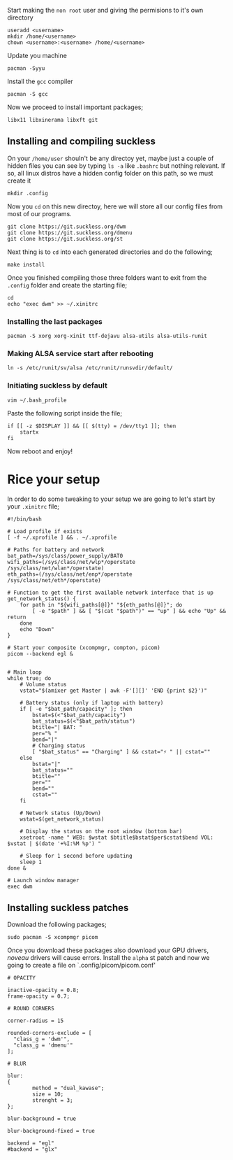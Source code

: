 Start making the `non root` user and giving the permisions to it's own directory

    useradd <username>
    mkdir /home/<username>
    chown <username>:<username> /home/<username>

Update you machine

    pacman -Syyu

Install the `gcc` compiler

    pacman -S gcc

Now we proceed to install important packages;

    libx11 libxinerama libxft git

## Installing and compiling suckless

On your `/home/user` shouln't be any directoy yet, maybe just a couple of hidden files you can see by typing `ls -a` like `.bashrc` but nothing relevant. If so, all linux distros have a hidden config folder on this path, so we must create it

    mkdir .config

Now you `cd` on this new directoy, here we will store all our config files from most of our programs.

    git clone https://git.suckless.org/dwm 
    git clone https://git.suckless.org/dmenu 
    git clone https://git.suckless.org/st

Next thing is to `cd` into each generated directories and do the following;

    make install

Once you finished compiling those three folders want to exit from the `.config` folder and create the starting file;

    cd
    echo "exec dwm" >> ~/.xinitrc

### Installing the last packages

    pacman -S xorg xorg-xinit ttf-dejavu alsa-utils alsa-utils-runit

### Making ALSA service start after rebooting

    ln -s /etc/runit/sv/alsa /etc/runit/runsvdir/default/

### Initiating suckless by default

    vim ~/.bash_profile

Paste the following script inside the file;

    if [[ -z $DISPLAY ]] && [[ $(tty) = /dev/tty1 ]]; then
        startx
    fi

Now reboot and enjoy!

# Rice your setup

In order to do some tweaking to your setup we are going to let's start by your `.xinitrc` file;

    #!/bin/bash

    # Load profile if exists
    [ -f ~/.xprofile ] && . ~/.xprofile

    # Paths for battery and network
    bat_path=/sys/class/power_supply/BAT0
    wifi_paths=(/sys/class/net/wlp*/operstate /sys/class/net/wlan*/operstate)
    eth_paths=(/sys/class/net/enp*/operstate /sys/class/net/eth*/operstate)

    # Function to get the first available network interface that is up
    get_network_status() {
        for path in "${wifi_paths[@]}" "${eth_paths[@]}"; do
            [ -e "$path" ] && [ "$(cat "$path")" == "up" ] && echo "Up" && return
        done
        echo "Down"
    }

    # Start your composite (xcompmgr, compton, picom)
    picom --backend egl &


    # Main loop
    while true; do
        # Volume status
        vstat="$(amixer get Master | awk -F'[][]' 'END {print $2}')"

        # Battery status (only if laptop with battery)
        if [ -e "$bat_path/capacity" ]; then
            bstat=$(<"$bat_path/capacity")
            bat_status=$(<"$bat_path/status")
            btitle="| BAT: "
            per="% "
            bend="|"
            # Charging status
            [ "$bat_status" == "Charging" ] && cstat="⚡ " || cstat=""
        else
            bstat="|"
            bat_status=""
            btitle=""
            per=""
            bend=""
            cstat=""
        fi

        # Network status (Up/Down)
        wstat=$(get_network_status)

        # Display the status on the root window (bottom bar)
        xsetroot -name " WEB: $wstat $btitle$bstat$per$cstat$bend VOL: $vstat | $(date '+%I:%M %p') "

        # Sleep for 1 second before updating
        sleep 1
    done &

    # Launch window manager
    exec dwm

## Installing suckless patches

Download the following packages;

    sudo pacman -S xcompmgr picom

Once you download these packages also download your GPU drivers, *noveau* drivers will cause errors.
Install the `alpha` st patch and now we going to create a file on `.config/picom/picom.conf'


    # OPACITY

    inactive-opacity = 0.8;
    frame-opacity = 0.7;

    # ROUND CORNERS

    corner-radius = 15

    rounded-corners-exclude = [
      "class_g = 'dwm'",
      "class_g = 'dmenu'"
    ];

    # BLUR

    blur:
    {
            method = "dual_kawase";
            size = 10;
            strenght = 3;
    };

    blur-background = true

    blur-background-fixed = true

    backend = "egl"
    #backend = "glx"
